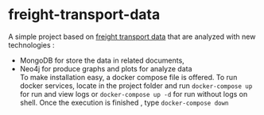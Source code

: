 # freight-transport-data
A simple project based on [freight transport data](https://www.kaggle.com/datasets/giobbu/belgium-obu) that are analyzed with new technologies : 
- MongoDB for store the data in related documents, 
- Neo4j for produce graphs and plots for analyze data <br>
To make installation easy, a docker compose file is offered.
To run docker services, locate in the project folder and run ```docker-compose up``` for  run and view logs or ```docker-compose up -d``` for run without logs on shell.  Once the execution is finished , type ```docker-compose down```
